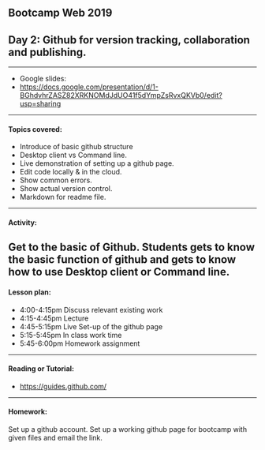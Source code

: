 ## Bootcamp Web 2019
## Day 2: ​Github​ for version tracking, collaboration and publishing.
---
* Google slides:
* https://docs.google.com/presentation/d/1-BGhdvhrZASZ82XRKNOMdJdUO41f5dYmpZsRvxQKVb0/edit?usp=sharing
---
#### Topics covered:
* Introduce of basic github structure
* Desktop client vs Command line.
* Live demonstration of setting up a github page.
* Edit code locally & in the cloud.
* Show common errors.
* Show actual version control.
* Markdown for readme file.


---

#### Activity:
Get to the basic of Github. Students gets to know the basic function of github and gets to know how to use Desktop client or Command line.
---
#### Lesson plan:
* 4:00-4:15pm Discuss relevant existing work
* 4:15-4:45pm Lecture
* 4:45-5:15pm Live Set-up of the github page
* 5:15-5:45pm In class work time
* 5:45-6:00pm Homework assignment
---
#### Reading or Tutorial:
* https://guides.github.com/
---
#### Homework:
Set up a github account. Set up a working github page for bootcamp with given files and email the link.
